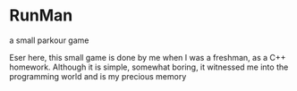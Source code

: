 # RunMan
a small parkour game

Eser here, this small game is done by me when I was a freshman, as a C++ homework.
Although it is simple, somewhat boring, it witnessed me into the programming world and is my precious memory
